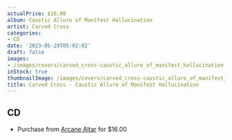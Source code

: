 ```yaml
---
actualPrice: $16.00
album: Caustic Allure of Manifest Hallucination
artist: Carved Cross
categories:
- CD
date: '2023-05-29T05:02:02'
draft: false
images:
- /images/covers/carved_cross-caustic_allure_of_manifest_hallucination.jpg
inStock: true
thumbnailImage: /images/covers/carved_cross-caustic_allure_of_manifest_hallucination-thumb.jpg
title: Carved Cross - Caustic Allure of Manifest Hallucination
---
```


## CD
* Purchase from [Arcane Altar](https://arcanealtar.bigcartel.com/product/carved-cross-caustic-allure-of-manifest-hallucination-cd) for $16.00
